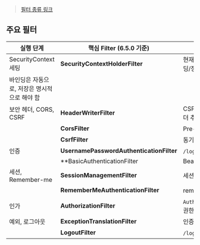 > [필터 종류 링크](https://docs.spring.io/spring-security/reference/api/java/org/springframework/security/config/annotation/web/HttpSecurityBuilder.html)
> 

## 주요 필터

| 실행 단계 | 핵심 Filter (6.5.0 기준) | 한 줄 역할 |
| --- | --- | --- |
| SecurityContext 세팅 | **SecurityContextHolderFilter** | 현재 스레드에 `SecurityContext` 바인딩/정리
바인딩은 자동으로, 저장은 명시적으로 해야 함 |
| 보안 헤더, CORS, CSRF | **HeaderWriterFilter** | CSP, X-Frame-Options 등 보안 헤더 추가 |
|  | **CorsFilter** | Pre-flight 허용·Origin 검사 |
|  | **CsrfFilter** | 동기화 토큰으로 CSRF 차단 |
| 인증 | **UsernamePasswordAuthenticationFilter** | `/login` 폼 POST → ID/PW 인증 |
|  | **BasicAuthenticationFilter | BearerTokenAuthenticationFilter** | HTTP Basic 또는 JWT/OAuth2 Bearer 토큰 인증 |
| 세션, Remember-me | **SessionManagementFilter** | 세션 고정 보호, 동시 세션 제한 |
|  | **RememberMeAuthenticationFilter** | remember-me 쿠키로 자동 로그인 |
| 인가 | **AuthorizationFilter** | `AuthorizationManager`로 URL 접근 권한 판정 |
| 예외, 로그아웃 | **ExceptionTranslationFilter** | 인증/인가 예외 → 401·403 응답 변환 |
|  | **LogoutFilter** | `/logout` 처리, `SecurityContext` 제거 |